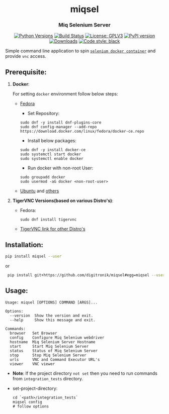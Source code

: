 <h1 align="center"> miqsel</h2>
<h3 align="center">Miq Selenium Server</h3>

<p align="center">
<a href="https://pypi.org/project/miqsel"><img alt="Python Versions"
src="https://img.shields.io/pypi/pyversions/miqsel.svg?style=flat"></a>
<a href="https://travis-ci.org/digitronik/miqsel"><img alt="Build Status"
src="https://travis-ci.com/digitronik/miqsel.svg?branch=master"></a>
<a href="https://github.com/digitronik/miqsel/blob/master/LICENSE"><img alt="License: GPLV3"
src="https://img.shields.io/pypi/l/miqsel.svg?version=latest"></a>
<a href="https://pypi.org/project/miqsel/#history"><img alt="PyPI version"
src="https://badge.fury.io/py/miqsel.svg"></a>
<a href="https://pepy.tech/project/miqsel"><img alt="Downloads"
src="https://pepy.tech/badge/miqsel"></a>
<a href="https://pypi.org/project/black"><img alt="Code style: black"
src="https://img.shields.io/badge/code%20style-black-000000.svg"></a>
</p>

Simple command line application to spin [`selenium docker container`](https://hub.docker.com/r/cfmeqe/cfme_sel_stable) and provide `vnc` access.


## Prerequisite:
1. **Docker**:

    For setting `docker` environment follow below steps:

    - [Fedora](https://developer.fedoraproject.org/tools/docker/docker-installation.html)
    
        * Set Repository:
        ```
        sudo dnf -y install dnf-plugins-core
        sudo dnf config-manager --add-repo https://download.docker.com/linux/fedora/docker-ce.repo
        ```
    
        * Install below packages:
    
        ```
        sudo dnf -y install docker-ce
        sudo systemctl start docker
        sudo systemctl enable docker
        ```
        
        * Run docker with non-root User:
        ```
        sudo groupadd docker
        sudo usermod -aG docker <non-root-user>
        ```
    
    - [Ubuntu](https://docs.docker.com/install/linux/docker-ce/ubuntu/) and [others](https://docs.docker.com/install/)

2. **TigerVNC Versions(based on various Distro's)**:
    - Fedora:
        ```
        sudo dnf install tigervnc
        ```
    - [TigerVNC link for other Distro's](http://tigervnc.bphinz.com/nightly/)



## Installation:
```bash
pip install miqsel --user
```
or
```bash
 pip install git+https://github.com/digitronik/miqsel#egg=miqsel --user
```

## Usage:
```
Usage: miqsel [OPTIONS] COMMAND [ARGS]...

Options:
  --version  Show the version and exit.
  --help     Show this message and exit.

Commands:
  browser   Set Browser
  config    Configure Miq Selenium webdriver
  hostname  Miq Selenium Server Hostname
  start     Start Miq Selenium Server
  status    Status of Miq Selenium Server
  stop      Stop Miq Selenium Server
  urls      VNC and Command Executor URL's
  viewer    VNC viewer
```
- **Note**: If the project directory `not set` then you need to run commands from `integration_tests` directory. 

* set-project-directory:
    ```
    cd `<path>/integration_tests`
    miqsel config
    # follow options
    ```
